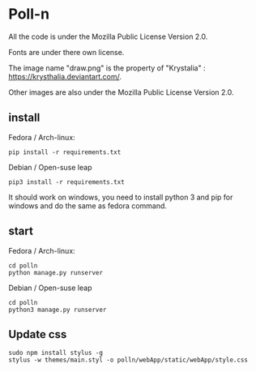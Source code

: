 Poll-n
======

All the code is under the Mozilla Public License Version 2.0.

Fonts are under there own license.

The image name "draw.png" is the property of "Krystalia" : https://krysthalia.deviantart.com/.

Other images are also under the Mozilla Public License Version 2.0.

install
-------

Fedora / Arch-linux:
```
pip install -r requirements.txt
```

Debian / Open-suse leap
```
pip3 install -r requirements.txt
```

It should work on windows, you need to install python 3 and pip for windows and do the same as fedora command.

start
-----

Fedora / Arch-linux:
```
cd polln
python manage.py runserver
```

Debian / Open-suse leap
```
cd polln
python3 manage.py runserver
```

Update css
----------
```
sudo npm install stylus -g
stylus -w themes/main.styl -o polln/webApp/static/webApp/style.css
```

